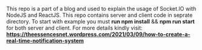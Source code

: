 This repo is a part of a blog and used to explain the usage of Socket.IO with NodeJS and ReactJS.
This repo contains server and client code in seprate directory. 
To start with example you must **run npm install** && **npm run start** for both server and client.
For more details kindly visit: **https://theessencesnet.wordpress.com/2021/03/09/how-to-create-a-real-time-notification-system**
